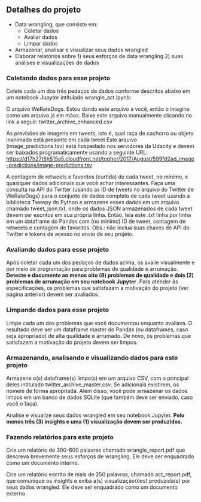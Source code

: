 ## Detalhes do projeto
- Data wrangling, que consiste em:
	- Coletar dados
	- Avaliar dados
	- Limpar dados
- Armazenar, analisar e visualizar seus dados wrangled
- Elaborar relatórios sobre 1) seus esforços de data wrangling 2) suas análises e visualizações de dados
### Coletando dados para esse projeto
Colete cada um dos três pedaços de dados conforme descritos abaixo em um notebook Jupyter intitulado wrangle_act.ipynb:

O arquivo WeRateDogs. Estou dando este arquivo a você, então o imagine como um arquivo já em mãos. Baixe este arquivo manualmente clicando no link a seguir: twitter_archive_enhanced.csv

As previsões de imagens em tweets, isto é, qual raça de cachorro ou objeto inanimado está presente em cada tweet Este arquivo (image_predictions.tsv) está hospedado nos servidores da Udacity e devem ser baixados programaticamente usando a seguinte URL: https://d17h27t6h515a5.cloudfront.net/topher/2017/August/599fd2ad_image-predictions/image-predictions.tsv

A contagem de retweets e favoritos (curtida) de cada tweet, no mínimo, e quaisquer dados adicionais que você achar interessantes. Faça uma consulta na API do Twitter (usando as ID de tweets no arquivo do Twitter de WeRateDogs) para o conjunto de dados completo de cada tweet usando a biblioteca Tweepy do Python e armazene esses dados em um arquivo chamado tweet_json.txt, onde os dados JSON armazenados de cada tweet devem ser escritos em sua própria linha. Então, leia este .txt linha por linha em um dataframe do Pandas com (no mínimo) ID de tweet, contagem de retweets e contagem de favoritos. Obs.: não inclua suas chaves de API do Twitter e tokens de acesso no envio de seu projeto.

### Avaliando dados para esse projeto
Após coletar cada um dos pedaços de dados acima, os avalie visualmente e por meio de programação para problemas de qualidade e arrumação. **Detecte e documente ao menos oito (8) problemas de qualidade e dois (2) problemas de arrumação em seu notebook Jupyter**. Para atender às especificações, os problemas que satisfazem a motivação do projeto (ver página anterior) devem ser avaliados.

### Limpando dados para esse projeto
Limpe cada um dos problemas que você documentou enquanto avaliava. O resultado deve ser um dataframe master do Pandas (ou dataframes, caso seja apropriado) de alta qualidade e arrumado. De novo, os problemas que satisfazem a motivação do projeto devem ser limpos.

### Armazenando, analisando e visualizando dados para este projeto
Armazene o(s) dataframe(s) limpo(s) em um arquivo CSV, com o principal deles intitulado twitter_archive_master.csv. Se adicionais existirem, os nomeie de forma apropriada. Além disso, você pode armazenar os dados limpos em um banco de dados SQLite (que também deve ser enviado, caso você o faça).

Analise e visualize seus dados wrangled em seu notebook Jupyter. **Pelo menos três (3) insights e uma (1) visualização devem ser produzidos.**

### Fazendo relatórios para este projeto
Crie um relatório de 300-600 palavras chamado wrangle_report.pdf que descreva brevemente seus esforços de wrangling. Ele deve ser enquadrado como um documento interno.

Crie um relatório escrito de mais de 250 palavras, chamado act_report.pdf, que comunique os insights e exiba a(s) visualização(ões) produzida(s) por seus dados wrangled. Ele deve ser enquadrado como um documento externo.
